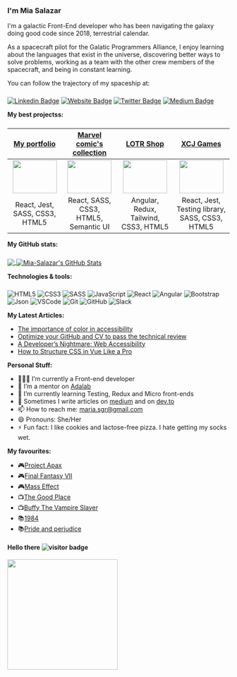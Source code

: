 ### I'm Mia Salazar
I'm a galactic Front-End developer who has been navigating the galaxy doing good code since 2018, terrestrial calendar.

As a spacecraft pilot for the Galatic Programmers Alliance, I enjoy learning about the languages ​​that exist in the universe, discovering better ways to solve problems, working as a team with the other crew members of the spacecraft, and being in constant learning.

You can follow the trajectory of my spaceship at:
###
[![Linkedin Badge](https://img.shields.io/badge/-LinkedIn-0e76a8?style=flat-square&logo=Linkedin&logoColor=white)](https://www.linkedin.com/in/miasalazar/)
[![Website Badge](https://img.shields.io/badge/Website-3b5998?style=flat-square&logo=google-chrome&logoColor=white)](https://miasalazar.com)
[![Twitter Badge](https://img.shields.io/badge/-Twitter-00acee?style=flat-square&logo=Twitter&logoColor=white)](https://twitter.com/chochomona)
[![Medium Badge](https://img.shields.io/badge/medium-%2312100E.svg?&style=for-square&logo=medium&logoColor=white)](https://marasalazar.medium.com/)

**My best projectss:**
###
  
| <a href="https://github.com/Mia-Salazar/portfolio-react" target="_blank">**My portfolio**</a> | <a href="https://github.com/Mia-Salazar/marvel-react" target="_blank">**Marvel comic's  collection**</a> | <a href="https://github.com/Mia-Salazar/shop-redux" target="_blank">**LOTR Shop**</a> | <a href="https://github.com/Mia-Salazar/xcjgames" target="_blank">**XCJ Games**</a> |
| :---: | :---: | :---: | :---: |
<img align='center' src='https://pbs.twimg.com/media/E9-ER5kXIAQUPZo?format=png&name=small' width="100px"  height='75px'> | <img align='center' width="100px" src='https://miasalazar.netlify.app/static/media/comic.404c9788.PNG' height='75px'>  | <img align='center' src='https://miasalazar.netlify.app/static/media/lotr.9db4d0e6.jpg' width="100px" height='75px'> | <img align='center' src='https://miasalazar.netlify.app/static/media/xcjgames.1b9c86f8.PNG' width="100px" height='75px'> |
| <span>React, Jest, SASS, CSS3, HTML5 </span> | <span>React, SASS, CSS3, HTML5, Semantic UI</span> | <span>Angular, Redux, Tailwind, CSS3, HTML5</span> | <span>React, Jest, Testing library, SASS, CSS3, HTML5</span> |


**My GitHub stats:**
###
<a href="https://github.com/Mia-Salazar/Mia-Salazar">
  <img align="center" src="https://github-readme-stats.vercel.app/api/top-langs/?username=Mia-Salazar&hide=java,html,tex&title_color=ffffff&text_color=c9cacc&icon_color=2bbc8a&bg_color=1d1f21&langs_count=3" />
</a>
<a href="https://github.com/Mia-Salazar/Mia-Salazar">
  <img align="center" src="https://github-readme-stats.vercel.app/api?username=Mia-Salazar&show_icons=true&line_height=27&count_private=true&title_color=ffffff&text_color=c9cacc&icon_color=2bbc8a&bg_color=1d1f21" alt="Mia-Salazar's GitHub Stats" />
</a>

**Technologies & tools:**
###
![HTML5](https://img.shields.io/badge/-HTML5-E34F26?style=plastic&logo=html5&logoColor=white)
![CSS3](https://img.shields.io/badge/-CSS3-1572B6?style=plastic&logo=css3&logoColor=white)
![SASS](https://img.shields.io/badge/-SASS-CC6699?style=plastic&logo=sass&logoColor=white)
![JavaScript](https://img.shields.io/badge/-JavaScript-F7DF1E?style=plastic&logo=JavaScript&logoColor=black)
![React](https://img.shields.io/badge/-React-61DAFB?style=plastic&logo=react&logoColor=white)
![Angular](https://img.shields.io/badge/-Angular-E34F26?style=plastic&logo=angular&logoColor=white)
![Bootstrap](https://img.shields.io/badge/Bootstrap-563D7C?style=plastic&logo=bootstrap&logoColor=white)
![Json](https://img.shields.io/badge/json-5E5C5C?style=plastic&logo=json&logoColor=white)
![VSCode](https://img.shields.io/badge/Visual_Studio_Code-0078D4?style=plastic&logo=visual%20studio%20code&logoColor=white)
![Git](https://img.shields.io/badge/-Git-F05032?style=plastic&logo=git&logoColor=white)
![GitHub](https://img.shields.io/badge/GitHub-100000?style=plastic&logo=github&logoColor=white)
![Slack](https://img.shields.io/badge/Slack-4A154B?style=plastic&logo=slack&logoColor=white)

**My Latest Articles:**
- [The importance of color in accessibility](https://dev.to/miasalazar/la-importancia-del-color-en-la-accesibilidad-1o9o)
- [Optimize your GitHub and CV to pass the technical review](https://dev.to/miasalazar/optimizar-tu-github-y-cv-para-pasar-la-revision-tecnica-35ok)
- [A Developer’s Nightmare: Web Accessibility](https://marasalazar.medium.com/developers-nightmare-web-accessibility-52b9a6890403)
- [How to Structure CSS in Vue Like a Pro](https://marasalazar.medium.com/how-to-structure-css-in-vue-like-a-pro-5475749cf5ea)

**Personal Stuff:**
- 👨🏻‍💻 I’m currently a Front-end developer
- 👯 I’m a mentor on [Adalab](https://adalab.es/)
- 🚀 I’m currently learning Testing, Redux and Micro front-ends
- 📝 Sometimes I write articles on [medium](https://marasalazar.medium.com/) and on [dev.to](https://dev.to/miasalazar)
- 📫 How to reach me: maria.sgr@gmail.com
- 😄 Pronouns: She/Her
- ⚡ Fun fact: I like cookies and lactose-free pizza. I hate getting my socks wet.

**My favourites:**
- 🎮[Project Apax](https://store.steampowered.com/app/1776610/Project_Apax/)
- 🎮[Final Fantasy VII](https://store.steampowered.com/app/39140/FINAL_FANTASY_VII/)
- 🎮[Mass Effect](https://store.steampowered.com/app/1328670/Mass_Effect_Legendary_Edition/)
- 📺[The Good Place](https://www.imdb.com/title/tt4955642/)
- 📺[Buffy The Vampire Slayer](https://www.imdb.com/title/tt0118276/)
- 📚[1984](https://www.goodreads.com/book/show/40961427-1984)
- 📚[Pride and perjudice](https://www.goodreads.com/book/show/1885.Pride_and_Prejudice)

#### Hello there ![visitor badge](https://visitor-badge.glitch.me/badge?page_id=Mia-Salazar.visitor-badge&left_color=black&right_color=green) 
<img src="https://media.giphy.com/media/3ornk57KwDXf81rjWM/giphy.gif" width="250px">
